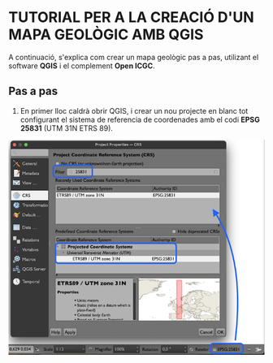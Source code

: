 TUTORIAL PER A LA CREACIÓ D'UN MAPA GEOLÒGIC AMB QGIS
=====================================================

A continuació, s'explica com crear un mapa geològic pas a pas, utilizant el software **QGIS** i el complement **Open ICGC**.

Pas a pas
---------

1. En primer lloc caldrà obrir QGIS, i crear un nou projecte en blanc tot configurant el sistema de referencia de coordenades amb el codi **EPSG 25831** (UTM 31N ETRS 89).

![configura projecte](_static/fig1.png "Configura el CRS del projecte")
